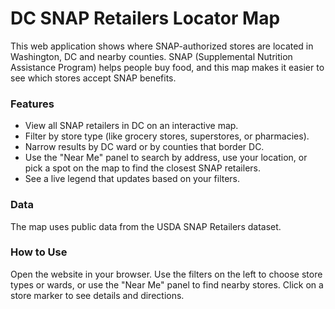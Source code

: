 # DC SNAP Retailers Locator Map

This web application shows where SNAP-authorized stores are located in Washington, DC and nearby counties. 
SNAP (Supplemental Nutrition Assistance Program) helps people buy food, and this map makes it easier to 
see which stores accept SNAP benefits.

### Features
- View all SNAP retailers in DC on an interactive map.
- Filter by store type (like grocery stores, superstores, or pharmacies).
- Narrow results by DC ward or by counties that border DC.
- Use the "Near Me" panel to search by address, use your location, or pick a spot on the map to find the 
  closest SNAP retailers.
- See a live legend that updates based on your filters.

### Data
The map uses public data from the USDA SNAP Retailers dataset.

### How to Use
Open the website in your browser. Use the filters on the left to choose store types or wards, or 
use the "Near Me" panel to find nearby stores. Click on a store marker to see details and directions.

